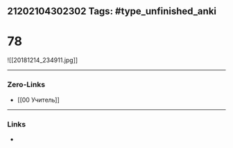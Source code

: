 21202104302302
Tags: #type_unfinished_anki 
---
# 78

![[20181214_234911.jpg]]

---
### Zero-Links
- [[00 Учитель]]
---
### Links
-